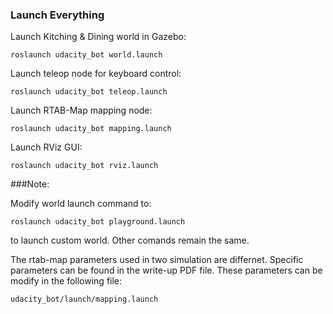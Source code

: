 ### Launch Everything

Launch Kitching & Dining world in Gazebo:

``roslaunch udacity_bot world.launch``    

Launch teleop node for keyboard control:

``roslaunch udacity_bot teleop.launch``

Launch RTAB-Map mapping node:

``roslaunch udacity_bot mapping.launch``

Launch RViz GUI:

``roslaunch udacity_bot rviz.launch``   

###Note: 

Modify world launch command to:    

``roslaunch udacity_bot playground.launch``

to launch custom world. Other comands remain the same.    

The rtab-map parameters used in two simulation are differnet. Specific parameters can be found in the write-up PDF file. These parameters can be modify in the following file:   

``udacity_bot/launch/mapping.launch``
